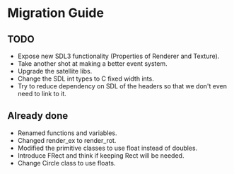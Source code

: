 # Migration Guide
## TODO
* Expose new SDL3 functionality (Properties of Renderer and Texture).
* Take another shot at making a better event system.
* Upgrade the satellite libs.
* Change the SDL int types to C fixed width ints.
* Try to reduce dependency on SDL of the headers so that we don't even need to link to it.

## Already done
* Renamed functions and variables.
* Changed render_ex to render_rot.
* Modified the primitive classes to use float instead of doubles.
* Introduce FRect and think if keeping Rect will be needed.
* Change Circle class to use floats.
